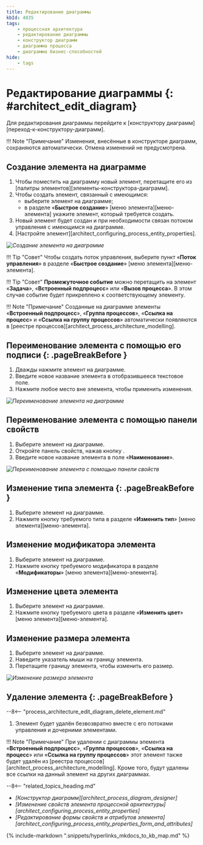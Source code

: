 ```yaml
---
title: Редактирование диаграммы
kbId: 4835
tags:
    - процессная архитектура
    - редактирование диаграммы
    - конструктор диаграмм
    - диаграмма процесса
    - диаграмма бизнес-способностей
hide:
    - tags
---
```


# Редактирование диаграммы {: #architect_edit_diagram}

Для редактирования диаграммы перейдите к [конструктору диаграмм][переход-к-конструктору-диаграмм].

!!! Note "Примечание"
    Изменения, внесённые в конструкторе диаграмм, сохраняются автоматически. Отмена изменений не предусмотрена.

## Создание элемента на диаграмме

1. Чтобы поместить на диаграмму новый элемент, перетащите его из [палитры элементов][элементы-конструктора-диаграмм].
2. Чтобы создать элемент, связанный с имеющимся:
    * выберите элемент на диаграмме;
    * в разделе «**Быстрое создание**» [меню элемента][меню-элемента] укажите элемент, который требуется создать.
3. Новый элемент будет создан и при необходимости связан потоком управления с имеющимся на диаграмме.
4. [Настройте элемент][architect_configuring_process_entity_properties].

*![Создание элемента на диаграмме](edit_diagram_create_element.png)*

!!! Tip "Совет"
    Чтобы создать поток управления, выберите пункт «**Поток управления**» в разделе «**Быстрое создание**» [меню элемента][меню-элемента].

!!! Tip "Совет"
    **Промежуточное событие** можно перетащить на элемент «**Задача**», «**Встроенный подпроцесс**» или «**Вызов процесса**». В этом случае событие будет прикреплено к соответствующему элементу.

!!! Note "Примечание"
    Созданные на диаграмме элементы «**Встроенный подпроцесс**», «**Группа процессов**», «**Ссылка на процесс**» и «**Ссылка на группу процессов**» автоматически появляются в [реестре процессов][architect_process_architecture_modelling].

## Переименование элемента с помощью его подписи {: .pageBreakBefore }

1. Дважды нажмите элемент на диаграмме.
2. Введите новое название элемента в отобразившееся текстовое поле.
3. Нажмите любое место вне элемента, чтобы применить изменения.

*![Переименование элемента на диаграмме](process_element_rename.gif)*

## Переименование элемента с помощью панели свойств

1. Выберите элемент на диаграмме.
2. Откройте панель свойств, нажав кнопку <i class="fa-light  fa-sidebar-flip"></i>.
3. Введите новое название элемента в поле «**Наименование**».

*![Переименование элемента с помощью панели свойств](process_element_rename_in_properties.png)*

## Изменение типа элемента {: .pageBreakBefore }

1. Выберите элемент на диаграмме.
2. Нажмите кнопку требуемого типа в разделе «**Изменить тип**» [меню элемента][меню-элемента].

## Изменение модификатора элемента

1. Выберите элемент на диаграмме.
2. Нажмите кнопку требуемого модификатора в разделе «**Модификаторы**» [меню элемента][меню-элемента].

## Изменение цвета элемента

1. Выберите элемент на диаграмме.
2. Нажмите кнопку требуемого цвета в разделе «**Изменить цвет**» [меню элемента][меню-элемента].

## Изменение размера элемента

1. Выберите элемент на диаграмме.
2. Наведите указатель мыши на границу элемента.
3. Перетащите границу элемента, чтобы изменить его размер.

*![Изменение размера элемента](process_element_resize.gif)*

## Удаление элемента {: .pageBreakBefore }

--8<-- "process_architecture_edit_diagram_delete_element.md"
1. Элемент будет удалён безвозвратно вместе с его потоками управления и дочерними элементами.

!!! Note "Примечание"
    При удалении с диаграммы элемента «**Встроенный подпроцесс**», «**Группа процессов**», «**Ссылка на процесс**» или «**Ссылка на группу процессов**» этот элемент также будет удалён из [реестра процессов][architect_process_architecture_modelling]. Кроме того, будут удалены все ссылки на данный элемент на других диаграммах.

<div class="relatedTopics" markdown="block">

--8<-- "related_topics_heading.md"

- _[Конструктор диаграмм][architect_process_diagram_designer]_
- _[Изменение свойств элемента процессной архитектуры][architect_configuring_process_entity_properties]_
- _[Редактирование формы свойств и атрибутов элемента][architect_configuring_process_entity_properties_form_and_attributes]_

</div>

{% include-markdown ".snippets/hyperlinks_mkdocs_to_kb_map.md" %}
